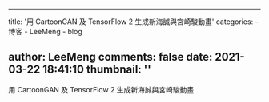 
---
title: '用 CartoonGAN 及 TensorFlow 2 生成新海誠與宮崎駿動畫'
categories: 
    - 博客
    - LeeMeng
    - blog

author: LeeMeng
comments: false
date: 2021-03-22 18:41:10
thumbnail: ''
---

<div>   
用 CartoonGAN 及 TensorFlow 2 生成新海誠與宮崎駿動畫  
</div>
            